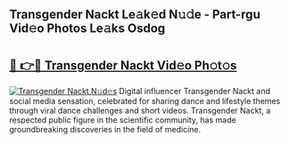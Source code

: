 ## Transgender Nackt Le𝚊k𝚎d N𝚞𝚍e - Part-rgu Vid𝚎o Photos Le𝚊ks Osdog

# <h2><a href="http://fb43yr.evod.top/?m=Transgender+Nackt">🔗 👉🔴 Transgender Nackt Vid𝚎o Ph𝚘t𝚘s</a></h2>

[![Transgender Nackt N𝚞d𝚎s](https://i.imgur.com/8V9OHl7.gif)](http://fb43yr.evod.top/?m=Transgender+Nackt)
Digital influencer Transgender Nackt and social media sensation, celebrated for sharing dance and lifestyle themes through viral dance challenges and short videos. Transgender Nackt, a respected public figure in the scientific community, has made groundbreaking discoveries in the field of medicine. 
